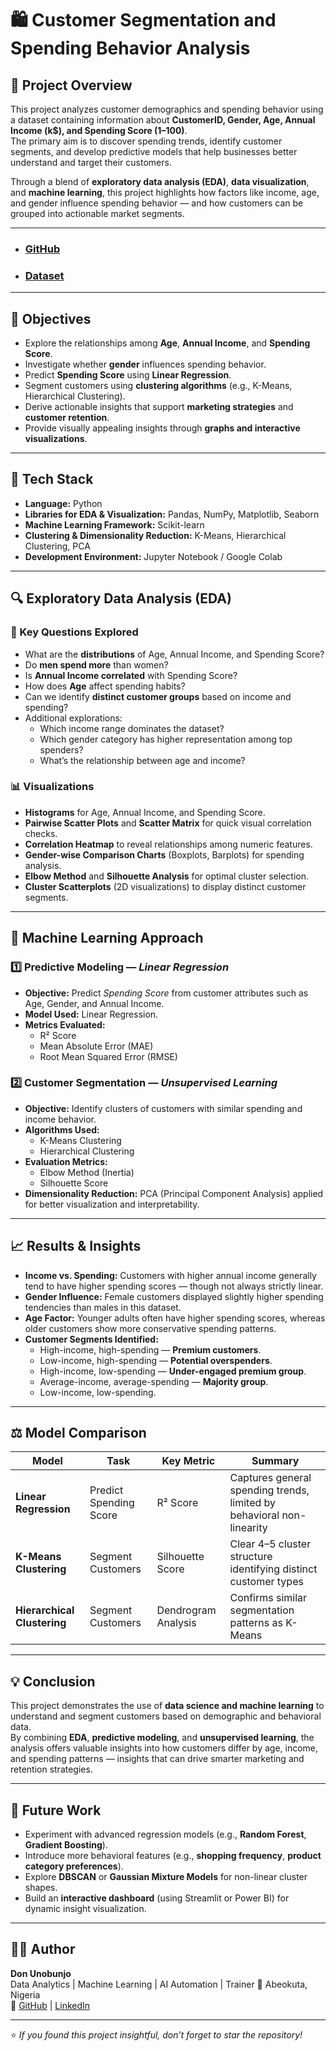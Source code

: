 # 🛍️ Customer Segmentation and Spending Behavior Analysis

## 📘 Project Overview
This project analyzes customer demographics and spending behavior using a dataset containing information about **CustomerID, Gender, Age, Annual Income (k$), and Spending Score (1–100)**.  
The primary aim is to discover spending trends, identify customer segments, and develop predictive models that help businesses better understand and target their customers.

Through a blend of **exploratory data analysis (EDA)**, **data visualization**, and **machine learning**, this project highlights how factors like income, age, and gender influence spending behavior — and how customers can be grouped into actionable market segments.

---
- ### [GitHub](https://github.com/donunobunjo/customer_analysis_prediction_and_segmentation.git)
- ### [Dataset](https://github.com/donunobunjo/customer_analysis_prediction_and_segmentation/blob/main/Mall_Customers.csv)

---

## 🎯 Objectives
- Explore the relationships among **Age**, **Annual Income**, and **Spending Score**.  
- Investigate whether **gender** influences spending behavior.  
- Predict **Spending Score** using **Linear Regression**.  
- Segment customers using **clustering algorithms** (e.g., K-Means, Hierarchical Clustering).  
- Derive actionable insights that support **marketing strategies** and **customer retention**.  
- Provide visually appealing insights through **graphs and interactive visualizations**.  

---

## 🧰 Tech Stack
- **Language:** Python  
- **Libraries for EDA & Visualization:** Pandas, NumPy, Matplotlib, Seaborn  
- **Machine Learning Framework:** Scikit-learn  
- **Clustering & Dimensionality Reduction:** K-Means, Hierarchical Clustering, PCA  
- **Development Environment:** Jupyter Notebook / Google Colab  

---

## 🔍 Exploratory Data Analysis (EDA)

### 🔸 Key Questions Explored
- What are the **distributions** of Age, Annual Income, and Spending Score?  
- Do **men spend more** than women?  
- Is **Annual Income correlated** with Spending Score?  
- How does **Age** affect spending habits?  
- Can we identify **distinct customer groups** based on income and spending?  
- Additional explorations:  
  - Which income range dominates the dataset?  
  - Which gender category has higher representation among top spenders?  
  - What’s the relationship between age and income?

### 📊 Visualizations
- **Histograms** for Age, Annual Income, and Spending Score.  
- **Pairwise Scatter Plots** and **Scatter Matrix** for quick visual correlation checks.  
- **Correlation Heatmap** to reveal relationships among numeric features.  
- **Gender-wise Comparison Charts** (Boxplots, Barplots) for spending analysis.  
- **Elbow Method** and **Silhouette Analysis** for optimal cluster selection.  
- **Cluster Scatterplots** (2D visualizations) to display distinct customer segments.  

---

## 🤖 Machine Learning Approach

### 1️⃣ Predictive Modeling — *Linear Regression*
- **Objective:** Predict *Spending Score* from customer attributes such as Age, Gender, and Annual Income.  
- **Model Used:** Linear Regression.  
- **Metrics Evaluated:**  
  - R² Score  
  - Mean Absolute Error (MAE)  
  - Root Mean Squared Error (RMSE)  

### 2️⃣ Customer Segmentation — *Unsupervised Learning*
- **Objective:** Identify clusters of customers with similar spending and income behavior.  
- **Algorithms Used:**  
  - K-Means Clustering  
  - Hierarchical Clustering  
- **Evaluation Metrics:**  
  - Elbow Method (Inertia)  
  - Silhouette Score  
- **Dimensionality Reduction:** PCA (Principal Component Analysis) applied for better visualization and interpretability.  

---

## 📈 Results & Insights
- **Income vs. Spending:** Customers with higher annual income generally tend to have higher spending scores — though not always strictly linear.  
- **Gender Influence:** Female customers displayed slightly higher spending tendencies than males in this dataset.  
- **Age Factor:** Younger adults often have higher spending scores, whereas older customers show more conservative spending patterns.  
- **Customer Segments Identified:**  
  - High-income, high-spending — **Premium customers**.  
  - Low-income, high-spending — **Potential overspenders**.  
  - High-income, low-spending — **Under-engaged premium group**.  
  - Average-income, average-spending — **Majority group**.
  - Low-income, low-spending.  

---

## ⚖️ Model Comparison

| Model | Task | Key Metric | Summary |
|-------|------|-------------|----------|
| **Linear Regression** | Predict Spending Score | R² Score | Captures general spending trends, limited by behavioral non-linearity |
| **K-Means Clustering** | Segment Customers | Silhouette Score | Clear 4–5 cluster structure identifying distinct customer types |
| **Hierarchical Clustering** | Segment Customers | Dendrogram Analysis | Confirms similar segmentation patterns as K-Means |

---

## 💡 Conclusion
This project demonstrates the use of **data science and machine learning** to understand and segment customers based on demographic and behavioral data.  
By combining **EDA**, **predictive modeling**, and **unsupervised learning**, the analysis offers valuable insights into how customers differ by age, income, and spending patterns — insights that can drive smarter marketing and retention strategies.

---

## 🚀 Future Work
- Experiment with advanced regression models (e.g., **Random Forest**, **Gradient Boosting**).  
- Introduce more behavioral features (e.g., **shopping frequency**, **product category preferences**).  
- Explore **DBSCAN** or **Gaussian Mixture Models** for non-linear cluster shapes.  
- Build an **interactive dashboard** (using Streamlit or Power BI) for dynamic insight visualization.  

---

## 🧑‍💻 Author
**Don Unobunjo**  
Data Analytics | Machine Learning  | AI Automation | Trainer 
📍 Abeokuta, Nigeria  
🔗 [GitHub](https://github.com/donunobunjo) | [LinkedIn](https://www.linkedin.com/in/unobunjo-don)

---

⭐ *If you found this project insightful, don’t forget to star the repository!*  
